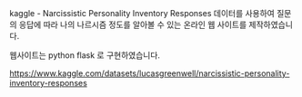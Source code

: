 kaggle - Narcissistic Personality Inventory Responses 데이터를 사용하여 질문의 응답에 따라 나의 나르시즘 정도를 알아볼 수 있는 온라인 웹 사이트를 제작하였습니다.

웹사이트는 python flask 로 구현하였습니다.

https://www.kaggle.com/datasets/lucasgreenwell/narcissistic-personality-inventory-responses
